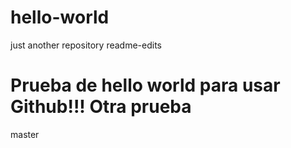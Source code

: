 # hello-world
just another repository
readme-edits

Prueba de hello world para usar Github!!!
Otra prueba
=======
master
